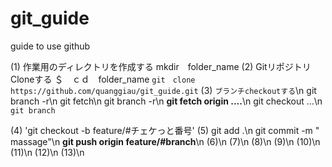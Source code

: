 # git_guide
guide to use github

(1)	作業用のディレクトリを作成する
	mkdir　folder_name
(2)	GitリポジトリCloneする
	＄　ｃｄ　folder_name
	`git　clone　https://github.com/quanggiau/git_guide.git`
(3)	`ブランチcheckoutする`\n
	git branch -r\n
	git fetch\n
	git branch -r\n
	**git fetch origin ....**\n
	git checkout ...\n
	`git branch`
	
	
(4)
	'git checkout -b feature/#チェケっと番号'
(5)
	git add .\n
	git commit -m " massage"\n
	**git push origin feature/#branch**\n
(6)\n
(7)\n
(8)\n
(9)\n
(10)\n
(11)\n
(12)\n
(13)\n
